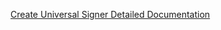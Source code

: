 [Create Universal Signer Detailed Documentation](https://push.org/docs/chain/create-universal-signer)